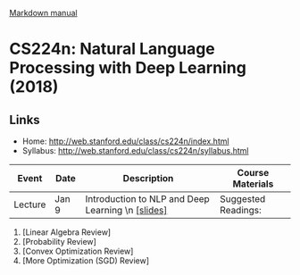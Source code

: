 [Markdown manual](https://guides.github.com/features/mastering-markdown/)

# CS224n: Natural Language Processing with Deep Learning (2018)

## Links
* Home: http://web.stanford.edu/class/cs224n/index.html
* Syllabus: http://web.stanford.edu/class/cs224n/syllabus.html

Event | Date | Description | Course Materials
------------ | ------------- | ------------- | -------------
Lecture	| Jan 9	| Introduction to NLP and Deep Learning \n [[slides]](./lecture1.pdf) | Suggested Readings: 
1. [Linear Algebra Review] 
2. [Probability Review] 
3. [Convex Optimization Review] 
4. [More Optimization (SGD) Review]



	
